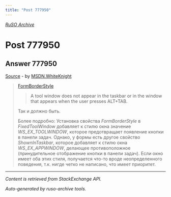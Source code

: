 ```yaml
---
title: "Post 777950"
---
```

<p><i><a href="https://github.com/MSDN-WhiteKnight/ruso-archive/">RuSO Archive</a></i></p>
<h1>Post 777950</h1>
<h2>Answer 777950</h2>
<p><a href="https://ru.stackoverflow.com/a/777950/">Source</a> - by <a href="https://ru.stackoverflow.com/users/240512/msdn-whiteknight">MSDN.WhiteKnight</a></p>
<blockquote>
<p><a href="https://msdn.microsoft.com/ru-ru/library/hw8kes41(v=vs.110).aspx" rel="nofollow noreferrer">FormBorderStyle</a></p>

<blockquote>
  <p>A tool window does not appear in the taskbar or in the window that appears when the user presses ALT+TAB.</p>
</blockquote>

<p>Так и должно быть.</p>

<p>Более подробно: Установка свойства <em>FormBorderStyle</em> в <em>FixedToolWindow</em> добавляет к стилю окна значение <em>WS_EX_TOOLWINDOW</em>, которое предотвращает появление кнопки в панели задач. Однако, у формы есть другое свойство <em>ShownInTaskbar</em>, которое добавляет к стилю окна <em>WS_EX_APPWINDOW</em>, делающее противоположное (принудительное отображение кнопки в панели задач). Если окно имеет оба этих стиля, получается что-то вроде неопределенного поведения, т.к. нигде четко не написано, что имеет приоритет.</p>

</blockquote>
<hr/>
<p><i>Content is retrieved from StackExchange API. </i></p>
<p><i>Auto-generated by ruso-archive tools. </i></p>
